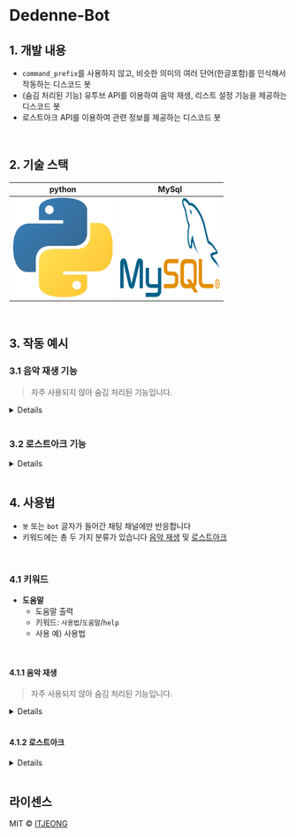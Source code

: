 # Dedenne-Bot

## 1. 개발 내용

- `command_prefix`를 사용하지 않고, 비슷한 의미의 여러 단어(한글포함)를 인식해서 작동하는 디스코드 봇
- (숨김 처리된 기능) 유투브 API를 이용하여 음악 재생, 리스트 설정 기능을 제공하는 디스코드 봇
- 로스트아크 API를 이용하여 관련 정보를 제공하는 디스코드 봇

<br>

## 2. 기술 스택

| python | MySql |
| :--------: | :--------: |
|   <img src="https://raw.githubusercontent.com/ITJEONG-DEV/README/main/.images/python.png" width="180" height="180"/>   |   <img src="https://raw.githubusercontent.com/ITJEONG-DEV/README/cd763909be113b37c44ab5490a4e9007e2c00920/.images/mysql.svg" width="180" height="180"/>    |

<br>

## 3. 작동 예시

### 3.1 음악 재생 기능

> 자주 사용되지 않아 숨김 처리된 기능입니다.

<details>

음악 조회 및 재생목록에 추가<br>
<img src="screenshots/music_001.png"/>
<br>

재생목록 조회 및 셔플<br>
<img src="screenshots/music_002.png"/>
<br>

재생목록에 추가2<br>
<img src="screenshots/music_003.png"/>
<br>

중단/재생/멈춤/재개<br>
<img src="screenshots/music_004.png"/>
<br>

</details>

<br>

### 3.2 로스트아크 기능

<details>

캐릭터 정보 조회<br>
<img src="screenshots/loa_001.png"/>
<br>

마리샵 판매 품목 조회<br>
<img src="screenshots/loa_002.png"/>
<br>

> 지금은 지원하지 않는 기능

골드 시세 조회<br>
<img src="screenshots/loa_003.png"/>
<br>

전설 각인서 조회<br>
<img src="screenshots/loa_004.png"/>
<br>
<img src="screenshots/loa_005.png"/>
<br>

점령전 및 모험섬정보<br>
<img src="screenshots/loa_006.png"/>
<br>
<img src="screenshots/loa_011.png"/>
<br>


> 지금은 지원하지 않는 기능

레이드 정보 조회<br>
<img src="screenshots/loa_007.png"/>
<br>
<img src="screenshots/loa_008.png"/>
<br>

아이템 검색 기능<br>
<img src="screenshots/loa_009.png"/>
<br>

보석 시세 검색 기능<br>
<img src="screenshots/loa_010.png"/>
<br>

주간 도전 컨텐츠 조회 기능<br>
<img src="screenshots/loa_012.png"/>
<br>
<img src="screenshots/loa_013.png"/>
<br>

이벤트 조회 기능<br>
<img src="screenshots/loa_014.png"/>
<br>

gif 생성 기능<br>
<img src="screenshots/loa_015.png"/>
<br>

</details>

<br>


## 4. 사용법

- `봇` 또는 `bot` 글자가 들어간 채팅 채널에만 반응합니다
- 키워드에는 총 두 가지 분류가 있습니다 [음악 재생](#211-음악-재생) 및 [로스트아크](#212-로스트아크)

<br>

### 4.1 키워드

- <b>도움말</b>
    - 도움말 출력
    - 키워드: `사용법`/`도움말`/`help`
    - 사용 예) 사용법
<br>

#### 4.1.1 음악 재생

> 자주 사용되지 않아 숨김 처리된 기능입니다.

<details>
<i><s>
- <b>참여</b>
    - 음성 채널에 참여
    - 키워드: `참여`/`join`
    - 사용 예) 참여
<br>

- <b>나가기</b>
    - 음성 채널에서 나가기
    - 키워드: `나가기`/`leave`
<br>

- <b>검색</b>
    - 유투브에서 키워드로 영상을 검색
    - 키워드: `검색`/`조회`/`search`
    - 사용 예) 검색 [키워드]
<br>

- <b>선택</b>
    - 검색 결과 중 원하는 영상을 선택해 재생목록 추가
    - 복수 개의 결과 추가 가능
    - 키워드: `선택`/`select`
    - 사용 예) 선택 1, 선택 3 5
<br>

- <b>추가</b>
    - 유투브 링크를 재생목록에 바로 추가
    - 키워드: `재생`/`추가`/`add`
    - 사용 예) 재생 [유투브링크]
<br>

- <b>재생목록</b>
    - 현재 재생목록을 보여 줌
    - 키워드: `재생목록`/`재생 목록`/`queue`
    - 사용 예) 재생목록
<br>

- <b>스킵</b>
    - 재생중인 영상을 스킵함
    - 키워드: `스킵`/`넘기기`/`skip`
    - 사용 예) 스킵
<br>

- <b>중단</b>
    - 영상 재생을 중단함
    - 키워드: `중단`/`stop`
    - 사용 예) 중단
<br>

- <b>멈춤</b>
    - 재생 중인 영상을 일시정지함
    - 키워드: `멈춤`/`일시정지`/`pause`
    - 사용 예) 멈춤
<br>

- <b>재개</b>
    - 일시정지한 영상을 이어서 재생함
    - 키워드: `재개`/`다시재생`/`다시 재생`/`resume`
    - 사용 예) 다시 재생
<br>

- <b>재생목록 섞기</b>
    - 재생목록을 랜덤하게 섞음
    - 키워드: `셔플`/`섞기`/`shuffle`
    - 사용 예) 셔플
<br>
</i></s>
</details>
<br>

#### 4.1.2 로스트아크

<details>

<b>🔎 캐릭터 정보 조회</b>

     - 캐릭터의 정보를 조회합니다
     - 키워드: 캐릭터 검색/캐릭터 조회
     - 사용 예) 캐릭터 조회 데덴네귀여워

<br>

<b>📦 아이템 검색</b>

     - 로스트아크 아이템 시세를 검색합니다
     - 아이템ID는 Lost Ark Codex에서 확인합니다
     - 키워드: 아이템 검색 [아이템ID]/아이템 조회 [아이템ID]
     - 사용법 확인: 아이템 조회 사용법/아이템 조회 방법
     - 사용 예) 아이템 검색 355530118

<br>

<b>💎 보석 검색</b>

     - 로스트아크 3티어 보석의 시세를 검색합니다
     - 키워드: 보석 [보석명]
     - 사용 예) 보석 7
     - 사용 예) 보석 8멸
     - 사용 예) 보석 홍

<br>

<b>💰 마리샵 정보 조회</b>

     - 마리샵에서 판매중인 상품 정보를 조회합니다
     - 키워드: 마리샵/마리 상점
     - 사용 예) 마리샵

<br>

<b>📓 로스트아크 전각 시세 검색</b>

     - 전설 각인서 가격을 검색합니다
     - 당일 평균 구매가, 거래수량이 표시됩니다
     - 키워드: 전각 [각인서명]/전설 각인서 [각인서명]
     - 사용 예) 전각 타대

<br>

<b>🚩 점령전 정보 조회</b>

     - 점령전 정보를 조회합니다
     - 키워드: 점령전
     - 사용 예) 점령전

<br>

<b>🏝 모험섬 정보 조회</b>

     - 모험섬 정보를 조회합니다
     - 당일의 모험섬 정보가 표시됩니다
     - 키워드: 모험섬
     - 사용 예) 모험섬

<br>

<b>🕋 도전 어비스 던전 정보 조회</b>

     - 금주의 도전 어비스 던전 컨텐츠를 조회합니다
     - 키워드: 도비스/도비/도전 어비스 던전
     - 사용 예) 도비스

<br>

<b>👾 도전 가디언 토벌 정보 조회</b>

     - 금주의 도전 가디언 토벌 컨텐츠를 조회합니다
     - 키워드: 도가토/도가/도전 가디언 토벌
     - 사용 예) 도가토

<br>

<b>📰 로스트아크 소식 조회</b>

     - 로스트아크에서 현재 진행 중인 이벤트/뉴스를 조회합니다
     - 키워드: 로스트아크 뉴스/로아 뉴스/로스트아크 소식/로아 소식
     - 사용 예) 로아 소식

<br>

<b>🖼 gif 만들기</b>

     - 명령어와 함께 첨부한 이미지들로 gif를 만듭니다
     - 형식에 맞추어 duration을 지정하면 이미지들의 재생 속도를 변경할 수 있습니다
     - duration을 지정하지 않으면 기본 속도 (장당 0.3초)로 재생됩니다
     - 키워드: gif (duration=0.3)
     - 사용 예) gif (사진첨부)
     - 사용 예) gif duration=0.1 (사진첨부)

<br>

</details>


<br>

## 라이센스

MIT &copy; [ITJEONG](mailto:derbana1027@gmail.com)
